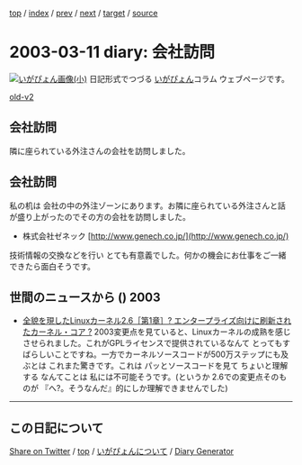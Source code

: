 [top](https://igapyon.github.io/diary/) 
 / [index](https://igapyon.github.io/diary/2003/index.html) 
 / [prev](https://igapyon.github.io/diary/2003/ig030310.html) 
 / [next](https://igapyon.github.io/diary/2003/ig030312.html) 
 / [target](https://igapyon.github.io/diary/2003/ig030311.html) 
 / [source](https://github.com/igapyon/diary/blob/gh-pages/2003/ig030311.html.src.md) 

2003-03-11 diary: 会社訪問
=====================================================================================================
[![いがぴょん画像(小)](https://igapyon.github.io/diary/images/iga200306s.jpg "いがぴょん")](https://igapyon.github.io/diary/memo/memoigapyon.html) 日記形式でつづる [いがぴょん](https://igapyon.github.io/diary/memo/memoigapyon.html)コラム ウェブページです。

[old-v2](ig030311-orig.html)

## 会社訪問

隣に座られている外注さんの会社を訪問しました。


## 会社訪問

私の机は 会社の中の外注ゾーンにあります。お隣に座られている外注さんと話が盛り上がったのでその方の会社を訪問しました。

* 株式会社ゼネック
  [http://www.genech.co.jp/](http://www.genech.co.jp/)

技術情報の交換などを行い とても有意義でした。何かの機会にお仕事をご一緒できたら面白そうです。

## 世間のニュースから () 2003

* [全貌を現したLinuxカーネル2.6［第1章］? エンタープライズ向けに刷新されたカーネル・コア ?](http://www.atmarkit.co.jp/flinux/special/kernel26/kernel26_01a.html)  2003変更点を見ていると、Linuxカーネルの成熟を感じさせられました。これがGPLライセンスで提供されているなんて とってもすばらしいことですね。一方でカーネルソースコードが500万ステップにも及ぶとは これまた驚きです。これは パッとソースコードを見て ちょいと理解する なんてことは 私には不可能そうです。(というか 2.6での変更点そのものが 『へ?。そうなんだ』的にしか理解できませんでした)

----------------------------------------------------------------------------------------------------

## この日記について

[Share on Twitter](https://twitter.com/intent/tweet?hashtags=igapyon%2Cdiary%2C%E3%81%84%E3%81%8C%E3%81%B4%E3%82%87%E3%82%93&text=%E4%BC%9A%E7%A4%BE%E8%A8%AA%E5%95%8F&url=https%3A%2F%2Figapyon.github.io%2Fdiary%2F2003%2Fig030311.html) / [top](../index.html/) / [いがぴょんについて](https://igapyon.github.io/diary/memo/memoigapyon.html) / [Diary Generator](https://github.com/igapyon/igapyonv3)
